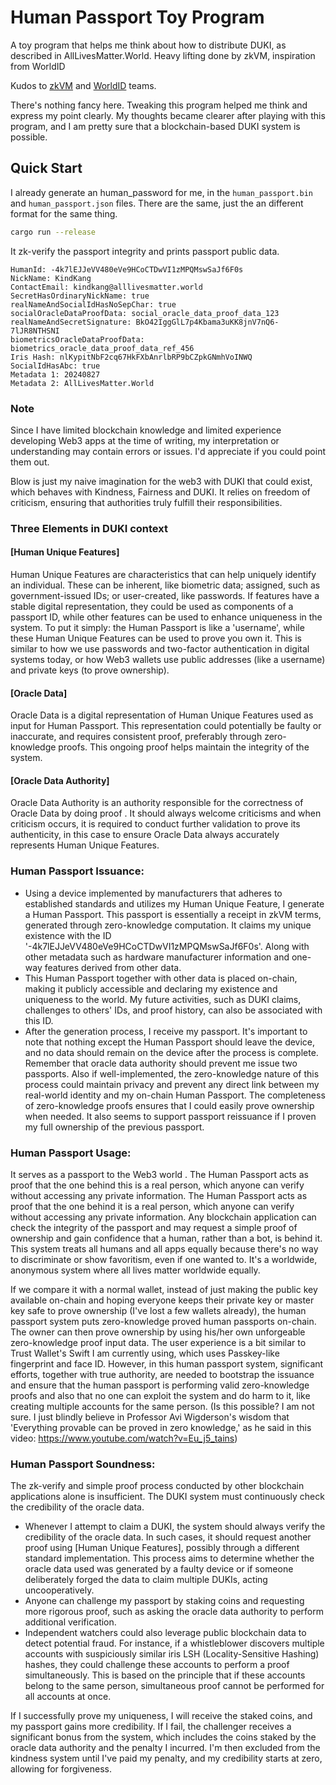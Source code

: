 # Human Passport Toy Program

A toy program that helps me think about how to distribute DUKI, as described in AllLivesMatter.World.
Heavy lifting done by zkVM,  inspiration from  WorldID

Kudos to [zkVM](https://www.risczero.com/) and [WorldID](https://worldcoin.org) teams.



There's nothing fancy here.
Tweaking this program helped me think and express my point clearly. 
My thoughts became clearer after playing with this program, and I am pretty sure that a blockchain-based DUKI system is possible.

## Quick Start
I already generate an human_password for me, in the `human_passport.bin` and `human_passport.json` files. There are the same, just the an different format for the same thing.
```bash
cargo run --release
```
It zk-verify the passport integrity and prints passport public data. 

```
HumanId: -4k7lEJJeVV480eVe9HCoCTDwVI1zMPQMswSaJf6F0s
NickName: KindKang
ContactEmail: kindkang@alllivesmatter.world
SecretHasOrdinaryNickName: true
realNameAndSocialIdHasNoSepChar: true
socialOracleDataProofData: social_oracle_data_proof_data_123
realNameAndSecretSignature: BkO42IggGlL7p4Kbama3uKK8jnV7nQ6-7lJR8NTHSNI
biometricsOracleDataProofData: biometrics_oracle_data_proof_data_ref_456
Iris Hash: nlKypitNbF2cq67HkFXbAnrlbRP9bCZpkGNmhVoINWQ
SocialIdHasAbc: true
Metadata 1: 20240827
Metadata 2: AllLivesMatter.World
```

###  Note
Since I have limited blockchain knowledge and limited experience developing Web3 apps at the time of writing, my interpretation or understanding may contain errors or issues. I'd appreciate if you could point them out.

Blow is just my naive imagination for the web3 with DUKI that could exist, which behaves with Kindness, Fairness and DUKI.
It relies on  freedom of criticism, ensuring that authorities truly fulfill their responsibilities.

###  Three Elements in DUKI context
#### [Human Unique Features]
Human Unique Features are characteristics that can help uniquely identify an individual. These can be inherent, like biometric data; assigned, such as government-issued IDs; or user-created, like passwords. If features have a stable digital representation, they could be used as components of a passport ID, while other features can be used to enhance uniqueness in the system.
To put it simply: the Human Passport is like a 'username', while these Human Unique Features can be used to prove you own it. This is similar to how we use passwords and two-factor authentication in digital systems today, or how Web3 wallets use public addresses (like a username) and private keys (to prove ownership).


#### [Oracle Data] 
Oracle Data is a digital representation of Human Unique Features used as input for Human Passport. This representation could potentially be faulty or inaccurate, and requires consistent proof, preferably through zero-knowledge proofs. This ongoing proof helps maintain the integrity of the system. 

#### [Oracle Data Authority]
 Oracle Data Authority is an authority responsible for the correctness of Oracle Data by doing proof . It should always welcome criticisms and when criticism occurs, it is required to conduct further validation to prove its authenticity, in this case to ensure Oracle Data always accurately represents Human Unique Features.

### Human Passport Issuance: 
- Using a device implemented by manufacturers that adheres to established standards and utilizes my Human Unique Feature, I generate a Human Passport. This passport is essentially a receipt in zkVM terms, generated through zero-knowledge computation. It claims my unique existence with the ID '-4k7lEJJeVV480eVe9HCoCTDwVI1zMPQMswSaJf6F0s'. Along with other metadata such as hardware manufacturer information and one-way features derived from other data. 
- This Human Passport together with other data is placed on-chain, making it publicly accessible and declaring my existence and uniqueness to the world. My future activities, such as DUKI claims, challenges to others' IDs, and proof history, can also be associated with this ID. 
- After the generation process, I receive my passport. It's important to note that nothing except the Human Passport should leave the device, and no data should remain on the device after the process is complete. Remember that oracle data authority should prevent me issue two passports. Also if well-implemented, the zero-knowledge nature of this process could maintain privacy and prevent any direct link between my real-world identity and my on-chain Human Passport. The completeness of zero-knowledge proofs ensures that I could easily prove ownership when needed. It also seems to support passport reissuance if I proven my full ownership of the previous passport. 


### Human Passport Usage: 
It serves as a passport to the Web3 world . The Human Passport acts as proof that the one behind this is a real person, which anyone can verify without accessing any private information. The Human Passport acts as proof that the one behind it is a real person, which anyone can verify without accessing any private information. Any blockchain application can check the integrity of the passport and may request a simple proof of ownership and gain confidence that a human, rather than a bot, is behind it. This system treats all humans and all apps equally because there's no way to discriminate or show favoritism, even if one wanted to. It's a worldwide, anonymous system where all lives matter worldwide equally.

If we compare it with a normal wallet, instead of just making the public key available on-chain and hoping everyone keeps their private key or master key safe to prove ownership (I've lost a few wallets already), the human passport system puts zero-knowledge proved human passports on-chain. The owner can then prove ownership by using his/her own unforgeable zero-knowledge proof input data. The user experience is a bit similar to Trust Wallet's Swift I am currently using, which uses Passkey-like fingerprint and face ID. However, in this human passport system, significant efforts, together with true authority, are needed to bootstrap the issuance and ensure that the human passport is performing valid zero-knowledge proofs and also that no one can exploit the system and do harm to it, like creating multiple accounts for the same person. (Is this possible? I am not sure. I just blindly believe in Professor Avi Wigderson's wisdom that 'Everything provable can be proved in zero knowledge,' as he said in this video: https://www.youtube.com/watch?v=Eu_j5_tains)

### Human Passport Soundness:
The zk-verify and simple proof process conducted by other blockchain applications alone is insufficient. The DUKI system must continuously check the credibility of the oracle data. 
- Whenever I attempt to claim a DUKI, the system should always verify the credibility of the oracle data. In such cases, it should request another proof using [Human Unique Features], possibly through a different standard implementation. This process aims to determine whether the oracle data used was generated by a faulty device or if someone deliberately forged the data to claim multiple DUKIs, acting uncooperatively. 
- Anyone can challenge my passport by staking coins and requesting more rigorous proof, such as asking the oracle data authority to perform additional verification. 
- Independent watchers could also leverage public blockchain data to detect potential fraud. For instance, if a whistleblower discovers multiple accounts with suspiciously similar iris LSH (Locality-Sensitive Hashing) hashes, they could challenge these accounts to perform a proof simultaneously. This is based on the principle that if these accounts belong to the same person, simultaneous proof cannot be performed for all accounts at once. 

If I successfully prove my uniqueness, I will receive the staked coins, and my passport gains more credibility. If I fail, the challenger receives a significant bonus from the system, which includes the coins staked by the oracle data authority and the penalty I incurred. I'm then excluded from the kindness system until I've paid my penalty, and my credibility starts at zero, allowing for forgiveness.
